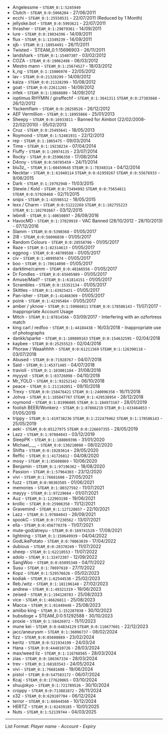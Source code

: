 + Angelessme - `STEAM_0:1:5245949`
+ Clutch - `STEAM_0:0:5066204` - 27/06/2011
+ ecchi - `STEAM_0:1:25550531` - 22/07/2011 (Reduced by 1 Month)
+ jellyske.bot - `STEAM_0:0:5993621` - 22/07/2011
+ thrasher - `STEAM_0:1:29879361` - 14/09/2011
+ lure - `STEAM_0:0:19034396` - 14/09/2011
+ flux - `STEAM_0:1:13349239` - 14/09/2011
+ sjb - `STEAM_0:1:18954491` - 26/11/2011
+ Twisted - `STEAM_0:1:15696903 - 26/11/2011
+ landshark - `STEAM_0:1:15407307` - 03/02/2012
+ COZA - `STEAM_0:0:19062498` - 06/03/2012
+ Mestro mann - `STEAM_0:1:25674527` - 18/03/2012
+ k_ng - `STEAM_0:1:15006970` - 22/05/2012
+ lav - `STEAM_0:0:21328299` - 14/09/2012
+ kaiza - `STEAM_0:0:21328299` - 10/08/2012
+ goat - `STEAM_0:0:22611265` - 14/09/2012
+ infek - `STEAM_0:1:13868889` - 14/09/2012
+ ioptimus RHYMIN / giraffechf - `STEAM_0:1:3641311` `STEAM_0:0:27383660` - 26/12/2012
+ Yackemflam - `STEAM_0:0:20250526` - 26/12/2012
+ AEF Vermillion - `STEAM_0:1:18955866` - 25/01/2013
+ Sheepy - `STEAM_0:0:16933811` - Banned for Aimbot (22/02/2008-22/02/2010) - 05/02/2013
+ Cruz - `STEAM_0:0:25493641` - 18/05/2013
+ Roymond - `STEAM_0:1:52481931` - 22/12/2013
+ rep - `STEAM_0:1:1065475` - 09/03/2014
+ Time - `STEAM_0:1:19238234` - 07/04/2014
+ Fluffy - `STEAM_0:1:20974135` - 23/07/2014
+ Rocky - `STEAM_0:0:25906358` - 17/08/2014
+ D4nny - `STEAM_0:0:50705459` - 24/11/2014
+ blu3z_ - `STEAM_0:1:60459645` `STEAM_0:1:78348314` - 04/12/2014
+ Necktar - `STEAM_0:1:61940114` `STEAM_0:0:61959267` `STEAM_0:0:55676933` - 9/06/2015
+ Dark - `STEAM_0:1:19792948` - 11/03/2015
+ Stewie / Kold - `STEAM_0:0:73494992` `STEAM_0:0:75654811` `STEAM_0:0:57920460` - 02/11/2015
+ snips - `STEAM_0:1:43598512` - 18/05/2015
+ lexx / Charm - `STEAM_0:0:51222269` `STEAM_0:1:102755223` `STEAM_0:1:102701667` - 03/12/2015
+ lebm8 - `STEAM_0:1:40650897` - 26/09/2016
+ HavocMD - `STEAM_0:1:37029919` - VAC Banned (28/10/2012 - 28/10/2013) - 07/12/2016
+ Slamm - `STEAM_0:0:5390368` - 01/05/2017
+ 2l8 - `STEAM_0:0:56096030` - 01/05/2017
+ Random Colours - `STEAM_0:0:28558706` - 01/05/2017
+ Raze - `STEAM_0:1:82314613` - 01/05/2017
+ eggnog - `STEAM_0:0:48709588` - 01/05/2017
+ civ - `STEAM_0:1:40995074` - 01/05/2017
+ boo - `STEAM_0:1:70614090` - 01/05/2017
+ darktime/camm - `STEAM_0:0:48166556` - 01/05/2017
+ Dr Fondles - `STEAM_0:0:65605989` - 01/05/2017
+ Amuse/Mad? - `STEAM_0:1:61814151` - 01/05/2017
+ Scrambles - `STEAM_0:0:15352134` - 01/05/2017
+ Skittles - `STEAM_0:1:43925421` - 01/05/2017
+ Pan-isher - `STEAM_0:1:41468369` - 01/05/2017
+ poink - `STEAM_0:1:42395484` - 01/05/2017
+ amber / yknow - `STEAM_0:1:59966811` `STEAM_0:0:178586143` - 11/07/2017 - Inappropriate Account Usage
+ Mitch - `STEAM_0:1:87814566` - 03/09/2017 - Interfering with an ozfortress match
+ king carl / redfoo - `STEAM_0:1:44184438` - 16/03/2018 - Inappropriate use of photographs
+ dankk/sparke - `STEAM_0:1:109809163` `STEAM_0:0:154632595` - 02/04/2018
+ kaybee - `STEAM_0:0:25255523` - 02/04/2018
+ Phoraw / Waaahhhh - `STEAM_0:0:61211569` `STEAM_0:1:126390118` - 03/07/2018
+ Abused - `STEAM_0:0:71928767` - 04/07/2018
+ Said - `STEAM_0:1:45371485` - 04/07/2018
+ travioli - `STEAM_0:1:103001184` - 31/08/2018
+ myyyst - `STEAM_0:1:83726098` - 04/10/2018
+ Mr_YOLO - `STEAM_0:1:93252142` - 06/10/2018
+ peace - `STEAM_0:1:211102051` - 09/10/2018
+ Trexy - `STEAM_0:0:158476421` `STEAM_0:1:240096358` - 16/11/2018
+ Johva - `STEAM_0:1:105847767` `STEAM_0:1:429538954` - 28/12/2018
+ roymond - `STEAM_0:1:81996005` `STEAM_0:1:184973167` - 28/01/2019
+ foolish BEER/Wonkerz - `STEAM_0:1:87866219` `STEAM_0:1:433464853` - 01/05/2019
+ trippy - `STEAM_0:1:419738236` `STEAM_0:1:222479462` `STEAM_0:1:178586143` - 25/05/2019
+ aeki - `STEAM_0:0:85127975` `STEAM_0:0:226697355` - 28/05/2019
+ Lazz - `STEAM_0:1:97884043` - 03/12/2019
+ SleepPK - `STEAM_0:1:188069396` - 31/01/2020
+ Michael_.__ - `STEAM_0:0:130210098` - 08/02/2020
+ Shifta - `STEAM_0:0:19283614` - 29/05/2020
+ Reffic - `STEAM_0:1:41726812` - 04/08/2020
+ mosy - `STEAM_0:1:85608869` - 10/06/2020
+ Benjamin - `STEAM_0:1:97196362` - 18/08/2020
+ Passion - `STEAM_0:1:57964303` - 23/12/2020
+ vivi - `STEAM_0:1:76681608` - 27/05/2021
+ fuzz - `STEAM_0:0:98303585` - 01/06/2021
+ memories - `STEAM_0:1:80327592` - 11/07/2021
+ mayyy - `STEAM_0:1:97229664` - 01/07/2021
+ Auz - `STEAM_0:1:122903198` - 19/06/2021
+ krollic - `STEAM_0:0:25906358` - 11/12/2021
+ Gravemind - `STEAM_0:1:127120857` - 22/10/2021
+ Lazz - `STEAM_0:1:97884043` - 26/09/2021
+ spookC - `STEAM_0:0:77230562` - 13/07/2021
+ ella - `STEAM_0:0:456778376` - 11/07/2021
+ mute-god/atreyu - `STEAM_0:0:169741528` - 17/08/2021
+ lightning - `STEAM_0:1:150649939` - 04/04/2022
+ GodLikePotato - `STEAM_0:0:70063039` - 17/04/2022
+ dubious - `STEAM_0:0:28370249` - 11/07/2022
+ sheep - `STEAM_0:1:62210553` - 11/07/2022
+ adolo - `STEAM_0:1:32472307` - 12/09/2022
+ SangWoo - `STEAM_0:0:65095348` - 04/11/2022
+ Susu - `STEAM_0:1:78697610` - 27/11/2022
+ Kopz - `STEAM_0:1:529576626` - 05/02/2023
+ kodiak - `STEAM_0:1:62544538` - 25/02/2023
+ Reb./witz - `STEAM_0:1:181196148` - 27/02/2023
+ andrew - `STEAM_0:1:49321319` - 19/06/2023
+ zeised - `STEAM_0:1:194128783` - 25/08/2023
+ vice - `STEAM_0:1:46626811` - 25/08/2023
+ Macca - `STEAM_0:1:81449448` - 25/08/2023
+ amiibo king - `STEAM_0:1:152287038` - 30/10/2023
+ bubsdoge + STEAM_0:0:51292588 - 30/10/2023
+ proxie - `STEAM_0:1:58426972` - 11/11/2023
+ mune kei - `STEAM_0:0:64834129` `STEAM_0:0:116677601` - 22/12/2023
+ jacc/aneurysm - `STEAM_0:1:36096737` - 08/02/2024
+ fizz - `STEAM_0:0:85608869` - 23/02/2024
+ keritz - `STEAM_0:0:521934199` - 24/03/24
+ Hana - `STEAM_0:0:444010726` - 28/03/2024
+ max/weed liz - `STEAM_0:1:116768565` - 28/03/2024
+ zias - `STEAM_0:0:186367334` - 28/03/2024
+ trev - `STEAM_0:1:68103543` - 24/05/2024
+ vivi - `STEAM_0:1:76681608` - 19/06/2024
+ pistol - `STEAM_0:0:547583172` - 06/07/2024
+ Kcaj - `STEAM_0:0:177620065` - 03/10/2024
+ shuujokyo - `STEAM_0:1:721789526` - 30/10/2024
+ croppy - `STEAM_0:0:713881872` - 26/11/2024
+ x32 - `STEAM_0:0:629107704` - 06/12/2024
+ terror - `STEAM_0:1:66944560` - 10/12/2024
+ HERTZ - `STEAM_0:1:62439185` - 10/01/2025
+ Nuts - `STEAM_0:1:52139744` - 04/03/2025

--- 

List Format:
*Player name* - *Account* - *Expiry*